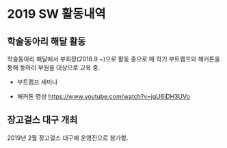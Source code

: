2019 SW 활동내역
================

학술동아리 해달 활동
--------------------
학술동아리 해달에서 부회장(2018.9 ~)으로 활동 중으로
매 학기 부트캠프와 해커톤을 통해 동아리 부원을 대상으로 교육 중.

* 부트캠프 세미나

* 해커톤 영상
<https://www.youtube.com/watch?v=jgU6iDH3UVo>

장고걸스 대구 개최
--------------------

2019년 2월 장고걸스 대구에 운영진으로 참가함.
